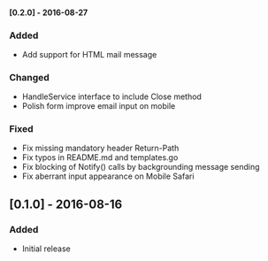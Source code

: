 #### [0.2.0] - 2016-08-27
### Added
- Add support for HTML mail message

### Changed
- HandleService interface to include Close method
- Polish form improve email input on mobile

### Fixed
- Fix missing mandatory header Return-Path
- Fix typos in README.md and templates.go
- Fix blocking of Notify() calls by backgrounding message sending
- Fix aberrant input appearance on Mobile Safari

## [0.1.0] - 2016-08-16
### Added
- Initial release
